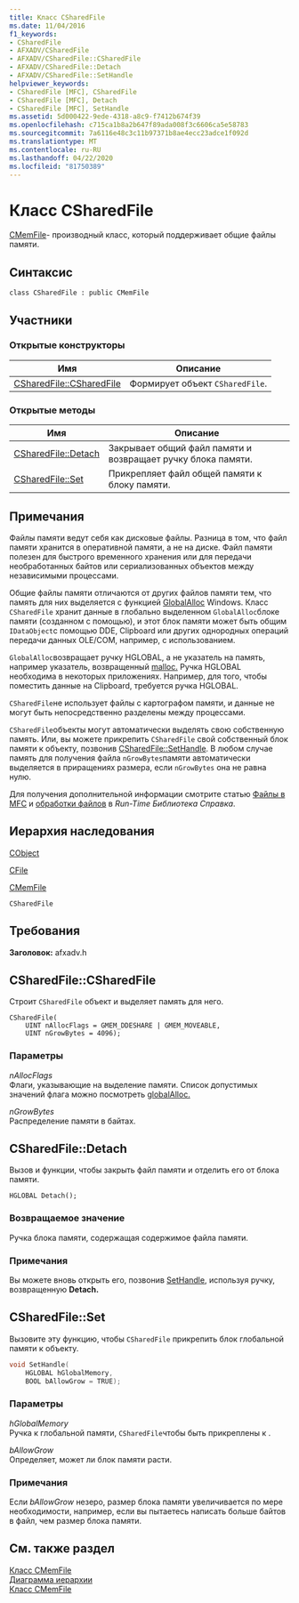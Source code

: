```yaml
---
title: Класс CSharedFile
ms.date: 11/04/2016
f1_keywords:
- CSharedFile
- AFXADV/CSharedFile
- AFXADV/CSharedFile::CSharedFile
- AFXADV/CSharedFile::Detach
- AFXADV/CSharedFile::SetHandle
helpviewer_keywords:
- CSharedFile [MFC], CSharedFile
- CSharedFile [MFC], Detach
- CSharedFile [MFC], SetHandle
ms.assetid: 5d000422-9ede-4318-a8c9-f7412b674f39
ms.openlocfilehash: c715ca1b8a2b647f89ada008f3c6606ca5e58783
ms.sourcegitcommit: 7a6116e48c3c11b97371b8ae4ecc23adce1f092d
ms.translationtype: MT
ms.contentlocale: ru-RU
ms.lasthandoff: 04/22/2020
ms.locfileid: "81750389"
---
```

# <a name="csharedfile-class"></a>Класс CSharedFile

[CMemFile](../../mfc/reference/cmemfile-class.md)- производный класс, который поддерживает общие файлы памяти.

## <a name="syntax"></a>Синтаксис

```
class CSharedFile : public CMemFile
```

## <a name="members"></a>Участники

### <a name="public-constructors"></a>Открытые конструкторы

|Имя|Описание|
|----------|-----------------|
|[CSharedFile::CSharedFile](#csharedfile)|Формирует объект `CSharedFile`.|

### <a name="public-methods"></a>Открытые методы

|Имя|Описание|
|----------|-----------------|
|[CSharedFile::Detach](#detach)|Закрывает общий файл памяти и возвращает ручку блока памяти.|
|[CSharedFile::Set](#sethandle)|Прикрепляет файл общей памяти к блоку памяти.|

## <a name="remarks"></a>Примечания

Файлы памяти ведут себя как дисковые файлы. Разница в том, что файл памяти хранится в оперативной памяти, а не на диске. Файл памяти полезен для быстрого временного хранения или для передачи необработанных байтов или сериализованных объектов между независимыми процессами.

Общие файлы памяти отличаются от других файлов памяти тем, что память для них выделяется с функцией [GlobalAlloc](/windows/win32/api/winbase/nf-winbase-globalalloc) Windows. Класс `CSharedFile` хранит данные в глобально выделенном `GlobalAlloc`блоке памяти (созданном с помощью), и этот блок памяти может быть общим `IDataObject`с помощью DDE, Clipboard или других однородных операций передачи данных OLE/COM, например, с использованием.

`GlobalAlloc`возвращает ручку HGLOBAL, а не указатель на память, например указатель, возвращенный [malloc.](../../c-runtime-library/reference/malloc.md) Ручка HGLOBAL необходима в некоторых приложениях. Например, для того, чтобы поместить данные на Clipboard, требуется ручка HGLOBAL.

`CSharedFile`не использует файлы с картографом памяти, и данные не могут быть непосредственно разделены между процессами.

`CSharedFile`объекты могут автоматически выделять свою собственную память. Или, вы можете прикрепить `CSharedFile` свой собственный блок памяти к объекту, позвонив [CSharedFile::SetHandle](#sethandle). В любом случае память для получения файла `nGrowBytes`памяти автоматически выделяется в приращениях размера, если `nGrowBytes` она не равна нулю.

Для получения дополнительной информации смотрите статью [Файлы в MFC](../../mfc/files-in-mfc.md) и [обработки файлов](../../c-runtime-library/file-handling.md) в *Run-Time Библиотека Справка*.

## <a name="inheritance-hierarchy"></a>Иерархия наследования

[CObject](../../mfc/reference/cobject-class.md)

[CFile](../../mfc/reference/cfile-class.md)

[CMemFile](../../mfc/reference/cmemfile-class.md)

`CSharedFile`

## <a name="requirements"></a>Требования

**Заголовок:** afxadv.h

## <a name="csharedfilecsharedfile"></a><a name="csharedfile"></a>CSharedFile::CSharedFile

Строит `CSharedFile` объект и выделяет память для него.

```
CSharedFile(
    UINT nAllocFlags = GMEM_DDESHARE | GMEM_MOVEABLE,
    UINT nGrowBytes = 4096);
```

### <a name="parameters"></a>Параметры

*nAllocFlags*<br/>
Флаги, указывающие на выделение памяти. Список допустимых значений флага можно посмотреть [globalAlloc.](/windows/win32/api/winbase/nf-winbase-globalalloc)

*nGrowBytes*<br/>
Распределение памяти в байтах.

## <a name="csharedfiledetach"></a><a name="detach"></a>CSharedFile::Detach

Вызов и функции, чтобы закрыть файл памяти и отделить его от блока памяти.

```
HGLOBAL Detach();
```

### <a name="return-value"></a>Возвращаемое значение

Ручка блока памяти, содержащая содержимое файла памяти.

### <a name="remarks"></a>Примечания

Вы можете вновь открыть его, позвонив [SetHandle](#sethandle), используя ручку, возвращенную **Detach.**

## <a name="csharedfilesethandle"></a><a name="sethandle"></a>CSharedFile::Set

Вызовите эту функцию, чтобы `CSharedFile` прикрепить блок глобальной памяти к объекту.

```cpp
void SetHandle(
    HGLOBAL hGlobalMemory,
    BOOL bAllowGrow = TRUE);
```

### <a name="parameters"></a>Параметры

*hGlobalMemory*<br/>
Ручка к глобальной памяти, `CSharedFile`чтобы быть прикреплены к .

*bAllowGrow*<br/>
Определяет, может ли блок памяти расти.

### <a name="remarks"></a>Примечания

Если *bAllowGrow* незеро, размер блока памяти увеличивается по мере необходимости, например, если вы пытаетесь написать больше байтов в файл, чем размер блока памяти.

## <a name="see-also"></a>См. также раздел

[Класс CMemFile](../../mfc/reference/cmemfile-class.md)<br/>
[Диаграмма иерархии](../../mfc/hierarchy-chart.md)<br/>
[Класс CMemFile](../../mfc/reference/cmemfile-class.md)
